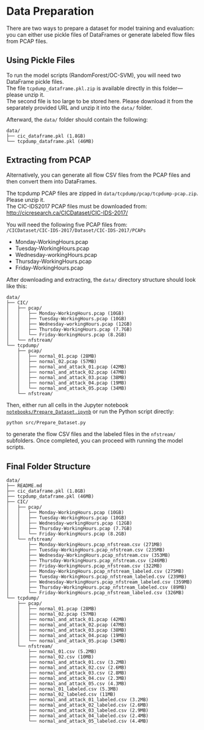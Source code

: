 # Data Preparation

There are two ways to prepare a dataset for model training and evaluation: you can either use pickle files of DataFrames or generate labeled flow files from PCAP files.

## Using Pickle Files

To run the model scripts (RandomForest/OC-SVM), you will need two DataFrame pickle files.  
The file `tcpdump_dataframe.pkl.zip` is available directly in this folder—please unzip it.  
The second file is too large to be stored here. Please download it from the separately provided URL and unzip it into the `data/` folder.

Afterward, the `data/` folder should contain the following:

```
data/
├── cic_dataframe.pkl (1.8GB)
└── tcpdump_dataframe.pkl (46MB)
```

## Extracting from PCAP

Alternatively, you can generate all flow CSV files from the PCAP files and then convert them into DataFrames.

The tcpdump PCAP files are zipped in `data/tcpdump/pcap/tcpdump-pcap.zip`. Please unzip it.  
The CIC-IDS2017 PCAP files must be downloaded from:  
http://cicresearch.ca/CICDataset/CIC-IDS-2017/

You will need the following five PCAP files from:  
`/CICDataset/CIC-IDS-2017/Dataset/CIC-IDS-2017/PCAPs`

- Monday-WorkingHours.pcap
- Tuesday-WorkingHours.pcap
- Wednesday-workingHours.pcap
- Thursday-WorkingHours.pcap
- Friday-WorkingHours.pcap

After downloading and extracting, the `data/` directory structure should look like this:

```
data/
├── CIC/
│   ├── pcap/
│   │   ├── Monday-WorkingHours.pcap (10GB)
│   │   ├── Tuesday-WorkingHours.pcap (10GB)
│   │   ├── Wednesday-workingHours.pcap (12GB)
│   │   ├── Thursday-WorkingHours.pcap (7.7GB)
│   │   └── Friday-WorkingHours.pcap (8.2GB)
│   └── nfstream/
└── tcpdump/
    ├── pcap/
    │   ├── normal_01.pcap (28MB)
    │   ├── normal_02.pcap (57MB)
    │   ├── normal_and_attack_01.pcap (42MB)
    │   ├── normal_and_attack_02.pcap (47MB)
    │   ├── normal_and_attack_03.pcap (38MB)
    │   ├── normal_and_attack_04.pcap (19MB)
    │   └── normal_and_attack_05.pcap (34MB)
    └── nfstream/
```

Then, either run all cells in the Jupyter notebook [`notebooks/Prepare_Dataset.ipynb`](../notebooks/Prepare_Dataset.ipynb) or run the Python script directly:

```bash
python src/Prepare_Dataset.py
```
to generate the flow CSV files and the labeled files in the `nfstream/` subfolders. Once completed, you can proceed with running the model scripts.


## Final Folder Structure

```
data/
├── README.md
├── cic_dataframe.pkl (1.8GB)
├── tcpdump_dataframe.pkl (46MB)
├── CIC/
│   ├── pcap/
│   │   ├── Monday-WorkingHours.pcap (10GB)
│   │   ├── Tuesday-WorkingHours.pcap (10GB)
│   │   ├── Wednesday-workingHours.pcap (12GB)
│   │   ├── Thursday-WorkingHours.pcap (7.7GB)
│   │   └── Friday-WorkingHours.pcap (8.2GB)
│   └── nfstream/
│       ├── Monday-WorkingHours.pcap_nfstream.csv (271MB)
│       ├── Tuesday-WorkingHours.pcap_nfstream.csv (235MB)
│       ├── Wednesday-WorkingHours.pcap_nfstream.csv (353MB)
│       ├── Thursday-WorkingHours.pcap_nfstream.csv (246MB)
│       ├── Friday-WorkingHours.pcap_nfstream.csv (322MB)
│       ├── Monday-WorkingHours.pcap_nfstream_labeled.csv (275MB)
│       ├── Tuesday-WorkingHours.pcap_nfstream_labeled.csv (239MB)
│       ├── Wednesday-WorkingHours.pcap_nfstream_labeled.csv (359MB)
│       ├── Thursday-WorkingHours.pcap_nfstream_labeled.csv (89MB)
│       └── Friday-WorkingHours.pcap_nfstream_labeled.csv (326MB)
└── tcpdump/
    ├── pcap/
    │   ├── normal_01.pcap (28MB)
    │   ├── normal_02.pcap (57MB)
    │   ├── normal_and_attack_01.pcap (42MB)
    │   ├── normal_and_attack_02.pcap (47MB)
    │   ├── normal_and_attack_03.pcap (38MB)
    │   ├── normal_and_attack_04.pcap (19MB)
    │   └── normal_and_attack_05.pcap (34MB)
    └── nfstream/
        ├── normal_01.csv (5.2MB)
        ├── normal_02.csv (10MB)
        ├── normal_and_attack_01.csv (3.2MB)
        ├── normal_and_attack_02.csv (2.6MB)
        ├── normal_and_attack_03.csv (2.8MB)
        ├── normal_and_attack_04.csv (2.3MB)
        ├── normal_and_attack_05.csv (4.3MB)
        ├── normal_01_labeled.csv (5.3MB)
        ├── normal_02_labeled.csv (11MB)
        ├── normal_and_attack_01_labeled.csv (3.2MB)
        ├── normal_and_attack_02_labeled.csv (2.6MB)
        ├── normal_and_attack_03_labeled.csv (2.9MB)
        ├── normal_and_attack_04_labeled.csv (2.4MB)
        └── normal_and_attack_05_labeled.csv (4.4MB)
```
